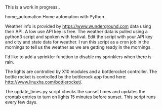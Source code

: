 This is a work in progress..

home_automation
Home automation with Python

Weather info is provided by https://www.wunderground.com data using their API. A low use API key is free. The weather data is pulled using a python3 script and spoken with festival. Edit the script with your API key and city and state data for weather. I run this script as a cron job in the mornings to tell us the weather as we are getting ready in the mornings.

I'd like to add a sprinkler function to disable my sprinklers when there is rain.

The lights are controlled by X10 modules and a bottlerocket controller. The bottle rocket is controlled by the bottlerock app found here: http://www.linuxha.com/bottlerocket/.

The update_times.py script checks the sunset times and updates the crontab entries to turn on lights 15 minutes before sunset. This script runs every few days.
